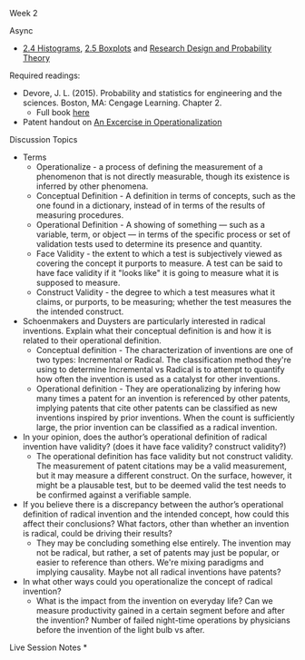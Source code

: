 Week 2

Async
* [2.4 Histograms](https://learn.datascience.berkeley.edu/ap/courses/267/sections/283e2e3a-e711-41fb-b042-64d28352a50a/coursework/module/a74b90d6-38fe-467e-a1d6-72eeccbcfdf8/segment/68c9754a-3be0-461d-a506-ecf037309726), [2.5 Boxplots](https://learn.datascience.berkeley.edu/ap/courses/267/sections/283e2e3a-e711-41fb-b042-64d28352a50a/coursework/module/a74b90d6-38fe-467e-a1d6-72eeccbcfdf8/segment/04ac3656-fb22-4ae7-92f8-1424eda72891) and [Research Design and Probability Theory](https://learn.datascience.berkeley.edu/ap/courses/267/sections/283e2e3a-e711-41fb-b042-64d28352a50a/coursework/courseModule/659838b8-0cc0-4f51-950c-99c97f494e30)

Required readings:
* Devore, J. L. (2015). Probability and statistics for engineering and the sciences. Boston, MA: Cengage Learning. Chapter 2.
  * Full book [here](./../Books/probability_and_statistics_for_engineering_and_the_sciences.pdf)
* Patent handout on [An Excercise in Operationalization](./patent_reading.pdf)

Discussion Topics
* Terms
  * Operationalize - a process of defining the measurement of a phenomenon that is not directly measurable, though its existence is inferred by other phenomena.
  * Conceptual Definition - A definition in terms of concepts, such as the one found in a dictionary, instead of in terms of the results of measuring procedures.
  * Operational Definition - A showing of something — such as a variable, term, or object — in terms of the specific process or set of validation tests used to determine its presence and quantity.
  * Face Validity - the extent to which a test is subjectively viewed as covering the concept it purports to measure. A test can be said to have face validity if it "looks like" it is going to measure what it is supposed to measure.
  * Construct Validity - the degree to which a test measures what it claims, or purports, to be measuring; whether the test measures the the intended construct.
* Schoenmakers and Duysters are particularly interested in radical inventions. Explain what their conceptual definition is and how it is related to their operational definition.
  * Conceptual definition - The characterization of inventions are one of two types: Incremental or Radical. The classification method they're using to determine Incremental vs Radical is to attempt to quantify how often the invention is used as a catalyst for other inventions.
  * Operational definition - They are operationalizing by infering how many times a patent for an invention is referenced by other patents, implying patents that cite other patents can be classified as new inventions inspired by prior inventions. When the count is sufficiently large, the prior invention can be classified as a radical invention.
* In your opinion, does the author’s operational definition of radical invention have validity? (does it have face validity? construct validity?)
  * The operational definition has face validity but not construct validity. The measurement of patent citations may be a valid measurement, but it may measure a different construct. On the surface, however, it might be a plausable test, but to be deemed valid the test needs to be confirmed against a verifiable sample.
* If you believe there is a discrepancy between the author’s operational definition of radical invention and the intended concept, how could this affect their conclusions? What factors, other than whether an invention is radical, could be driving their results?
  * They may be concluding something else entirely. The invention may not be radical, but rather, a set of patents may just be  popular, or easier to reference than others. We're mixing paradigms and implying causality. Maybe not all radical inventions have patents?
* In what other ways could you operationalize the concept of radical invention?
  * What is the impact from the invention on everyday life? Can we measure productivity gained in a certain segment before and after the invention? Number of failed night-time operations by physicians before the invention of the light bulb vs after.
  
Live Session Notes
* 
